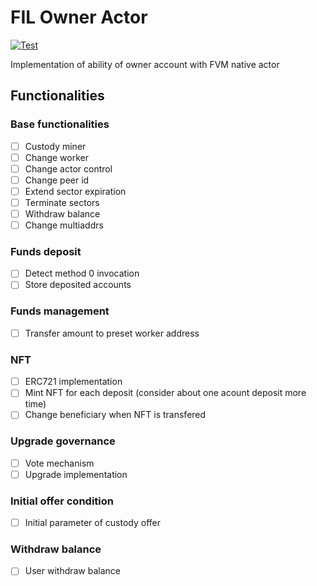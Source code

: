 # FIL Owner Actor

[![Test](https://github.com/NpoolFilecoin/fil-owner-actor/actions/workflows/test.yml/badge.svg?branch=master)](https://github.com/NpoolFilecoin/fil-owner-actor/actions/workflows/test.yml)

Implementation of ability of owner account with FVM native actor

## Functionalities
### Base functionalities
- [ ] Custody miner
- [ ] Change worker
- [ ] Change actor control
- [ ] Change peer id
- [ ] Extend sector expiration
- [ ] Terminate sectors
- [ ] Withdraw balance
- [ ] Change multiaddrs

### Funds deposit
- [ ] Detect method 0 invocation
- [ ] Store deposited accounts

### Funds management
- [ ] Transfer amount to preset worker address

### NFT
- [ ] ERC721 implementation
- [ ] Mint NFT for each deposit (consider about one acount deposit more time)
- [ ] Change beneficiary when NFT is transfered

### Upgrade governance
- [ ] Vote mechanism
- [ ] Upgrade implementation

### Initial offer condition
- [ ] Initial parameter of custody offer

### Withdraw balance
- [ ] User withdraw balance
